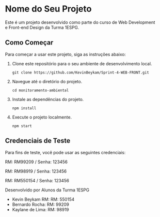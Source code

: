 # Nome do Seu Projeto

Este é um projeto desenvolvido como parte do curso de Web Development e Front-end Design da Turma 1ESPG.


## Como Começar

Para começar a usar este projeto, siga as instruções abaixo:

1. Clone este repositório para o seu ambiente de desenvolvimento local.

   ```shell
   git clone https://github.com/KevinBeykam/Sprint-4-WEB-FRONT.git

2. Navegue até o diretório do projeto.

   ```shell
   cd monitoramento-ambiental

3. Instale as dependências do projeto.

   ```shell
   npm install

4. Execute o projeto localmente.

   ```shell
   npm start
## Credenciais de Teste
Para fins de teste, você pode usar as seguintes credenciais:

RM: RM99209 /
Senha: 123456

RM: RM98919 /
Senha: 123456

RM: RM550154 /
Senha: 123456

Desenvolvido por Alunos da Turma 1ESPG 
- Kevin Beykam RM: RM: 550154 
- Bernardo Rocha: RM: 99209
- Kaylane de Lima: RM: 98919

